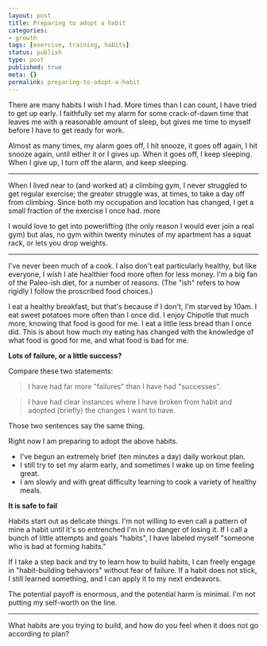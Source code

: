 ```yaml
---
layout: post
title: Preparing to adopt a habit
categories:
- growth
tags: [exercise, training, habits]
status: publish
type: post
published: true
meta: {}
permalink: preparing-to-adopt-a-habit
---
```


There are many habits I wish I had. More times than I can count, I have tried to get up early. I faithfully set my alarm for some crack-of-dawn time that leaves me with a reasonable amount of sleep, but gives me time to myself before I have to get ready for work.

Almost as many times, my alarm goes off, I hit snooze, it goes off again, I hit snooze again, until either it or I gives up. When it goes off, I keep sleeping. When I give up, I turn off the alarm, and keep sleeping.

--------------

When I lived near to (and worked at) a climbing gym, I never struggled to get regular exercise; the greater struggle was, at times, to take a day off from climbing. Since both my occupation and location has changed, I get a small fraction of the exercise I once had.
more

I would love to get into powerlifting (the only reason I would ever join a real gym) but alas, no gym within twenty minutes of my apartment has a squat rack, or lets you drop weights.

----------------

I've never been much of a cook. I also don't eat particularly healthy, but like everyone, I wish I ate healthier food more often for less money. I'm a big fan of the Paleo-ish diet, for a number of reasons. (The "ish" refers to how rigidly I follow the proscribed food choices.)

I eat a healthy breakfast, but that's because if I don't, I'm starved by 10am. I eat sweet potatoes more often than I once did. I enjoy Chipotle that much more, knowing that food is good for me. I eat a little less bread than I once did. This is about how much my eating has changed with the knowledge of what food is good for me, and what food is bad for me.

**Lots of failure, or a little success?**

Compare these two statements:

> I have had far more "failures" than I have had "successes".

> I have had clear instances where I have broken from habit and adopted (briefly) the changes I want to have.

Those two sentences say the same thing.

Right now I am preparing to adopt the above habits.

- I've begun an extremely brief (ten minutes a day) daily workout plan.
- I still try to set my alarm early, and sometimes I wake up on time feeling great.
- I am slowly and with great difficulty learning to cook a variety of healthy meals.

**It is safe to fail**

Habits start out as delicate things. I'm not willing to even call a pattern of mine a habit until it's so entrenched I'm in no danger of losing it. If I call a bunch of little attempts and goals "habits", I have labeled myself "someone who is bad at forming habits."

If I take a step back and try to learn how to build habits, I can freely engage in "habit-building behaviors" without fear of failure. If a habit does not stick, I still learned something, and I can apply it to my next endeavors.

The potential payoff is enormous, and the potential harm is minimal. I'm not putting my self-worth on the line.

------------------

What habits are you trying to build, and how do you feel when it does not go according to plan?
